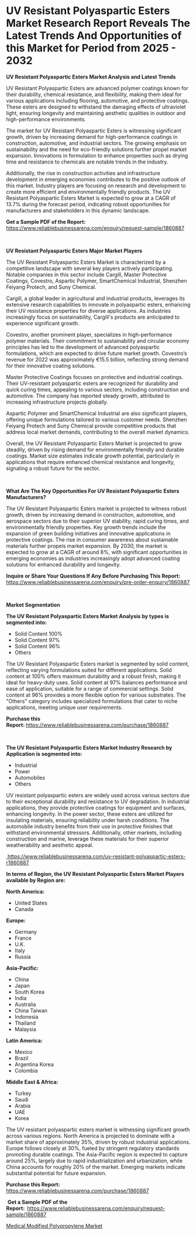 <p><h1>UV Resistant Polyaspartic Esters Market Research Report Reveals The Latest Trends And Opportunities of this Market for Period from 2025 - 2032</h1></p><p><strong>UV Resistant Polyaspartic Esters Market Analysis and Latest Trends</strong></p>
<p><p>UV Resistant Polyaspartic Esters are advanced polymer coatings known for their durability, chemical resistance, and flexibility, making them ideal for various applications including flooring, automotive, and protective coatings. These esters are designed to withstand the damaging effects of ultraviolet light, ensuring longevity and maintaining aesthetic qualities in outdoor and high-performance environments.</p><p>The market for UV Resistant Polyaspartic Esters is witnessing significant growth, driven by increasing demand for high-performance coatings in construction, automotive, and industrial sectors. The growing emphasis on sustainability and the need for eco-friendly solutions further propel market expansion. Innovations in formulation to enhance properties such as drying time and resistance to chemicals are notable trends in the industry.</p><p>Additionally, the rise in construction activities and infrastructure development in emerging economies contributes to the positive outlook of this market. Industry players are focusing on research and development to create more efficient and environmentally friendly products. The UV Resistant Polyaspartic Esters Market is expected to grow at a CAGR of 13.7% during the forecast period, indicating robust opportunities for manufacturers and stakeholders in this dynamic landscape.</p></p>
<p><strong>Get a Sample PDF of the Report:&nbsp;</strong> <a href="https://www.reliablebusinessarena.com/enquiry/request-sample/1860887?utm_campaign=2138&utm_medium=2&utm_source=Github&utm_content=ia&utm_term=03022025&utm_id=uv-resistant-polyaspartic-esters">https://www.reliablebusinessarena.com/enquiry/request-sample/1860887</a></p>
<p>&nbsp;</p>
<p><strong>UV Resistant Polyaspartic Esters Major Market Players</strong></p>
<p><p>The UV Resistant Polyaspartic Esters Market is characterized by a competitive landscape with several key players actively participating. Notable companies in this sector include Cargill, Master Protective Coatings, Covestro, Aspartic Polymer, SmartChemical Industrial, Shenzhen Feiyang Protech, and Suny Chemical. </p><p>Cargill, a global leader in agricultural and industrial products, leverages its extensive research capabilities to innovate in polyaspartic esters, enhancing their UV resistance properties for diverse applications. As industries increasingly focus on sustainability, Cargill's products are anticipated to experience significant growth. </p><p>Covestro, another prominent player, specializes in high-performance polymer materials. Their commitment to sustainability and circular economy principles has led to the development of advanced polyaspartic formulations, which are expected to drive future market growth. Covestro’s revenue for 2022 was approximately €15.5 billion, reflecting strong demand for their innovative coating solutions.</p><p>Master Protective Coatings focuses on protective and industrial coatings. Their UV-resistant polyaspartic esters are recognized for durability and quick curing times, appealing to various sectors, including construction and automotive. The company has reported steady growth, attributed to increasing infrastructure projects globally.</p><p>Aspartic Polymer and SmartChemical Industrial are also significant players, offering unique formulations tailored to various customer needs. Shenzhen Feiyang Protech and Suny Chemical provide competitive products that address local market demands, contributing to the overall market dynamics.</p><p>Overall, the UV Resistant Polyaspartic Esters Market is projected to grow steadily, driven by rising demand for environmentally friendly and durable coatings. Market size estimates indicate growth potential, particularly in applications that require enhanced chemical resistance and longevity, signaling a robust future for the sector.</p></p>
<p>&nbsp;</p>
<p><strong>What Are The Key Opportunities For UV Resistant Polyaspartic Esters Manufacturers?</strong></p>
<p><p>The UV Resistant Polyaspartic Esters market is projected to witness robust growth, driven by increasing demand in construction, automotive, and aerospace sectors due to their superior UV stability, rapid curing times, and environmentally friendly properties. Key growth trends include the expansion of green building initiatives and innovative applications in protective coatings. The rise in consumer awareness about sustainable materials further propels market expansion. By 2030, the market is expected to grow at a CAGR of around 8%, with significant opportunities in emerging economies as industries increasingly adopt advanced coating solutions for enhanced durability and longevity.</p></p>
<p><strong>Inquire or Share Your Questions If Any Before Purchasing This Report:</strong> <a href="https://www.reliablebusinessarena.com/enquiry/pre-order-enquiry/1860887?utm_campaign=2138&utm_medium=2&utm_source=Github&utm_content=ia&utm_term=03022025&utm_id=uv-resistant-polyaspartic-esters">https://www.reliablebusinessarena.com/enquiry/pre-order-enquiry/1860887</a></p>
<p>&nbsp;</p>
<p><strong>Market Segmentation</strong></p>
<p><strong>The UV Resistant Polyaspartic Esters Market Analysis by types is segmented into:</strong></p>
<p><ul><li>Solid Content 100%</li><li>Solid Content 97%</li><li>Solid Content 96%</li><li>Others</li></ul></p>
<p><p>The UV Resistant Polyaspartic Esters market is segmented by solid content, reflecting varying formulations suited for different applications. Solid content at 100% offers maximum durability and a robust finish, making it ideal for heavy-duty uses. Solid content at 97% balances performance and ease of application, suitable for a range of commercial settings. Solid content at 96% provides a more flexible option for various substrates. The "Others" category includes specialized formulations that cater to niche applications, meeting unique user requirements.</p></p>
<p><strong>Purchase this Report:&nbsp;</strong><a href="https://www.reliablebusinessarena.com/purchase/1860887?utm_campaign=2138&utm_medium=2&utm_source=Github&utm_content=ia&utm_term=03022025&utm_id=uv-resistant-polyaspartic-esters">https://www.reliablebusinessarena.com/purchase/1860887</a></p>
<p>&nbsp;</p>
<p><strong>The UV Resistant Polyaspartic Esters Market Industry Research by Application is segmented into:</strong></p>
<p><ul><li>Industrial</li><li>Power</li><li>Automobiles</li><li>Others</li></ul></p>
<p><p>UV resistant polyaspartic esters are widely used across various sectors due to their exceptional durability and resistance to UV degradation. In industrial applications, they provide protective coatings for equipment and surfaces, enhancing longevity. In the power sector, these esters are utilized for insulating materials, ensuring reliability under harsh conditions. The automobile industry benefits from their use in protective finishes that withstand environmental stressors. Additionally, other markets, including construction and marine, leverage these materials for their superior weatherability and aesthetic appeal.</p></p>
<p><a href="https://www.reliablebusinessarena.com/uv-resistant-polyaspartic-esters-r1860887?utm_campaign=2138&utm_medium=2&utm_source=Github&utm_content=ia&utm_term=03022025&utm_id=uv-resistant-polyaspartic-esters">&nbsp;https://www.reliablebusinessarena.com/uv-resistant-polyaspartic-esters-r1860887</a></p>
<p><strong>In terms of Region, the UV Resistant Polyaspartic Esters Market Players available by Region are:</strong></p>
<p>
    <p> <strong> North America: </strong>
        <ul>
            <li>United States</li>
            <li>Canada</li>
        </ul>
        </p> 
    <p> <strong> Europe: </strong>
        <ul>
            <li>Germany</li>
            <li>France</li>
            <li>U.K.</li>
            <li>Italy</li>
            <li>Russia</li>
        </ul>
        </p> 
    <p> <strong> Asia-Pacific: </strong>
        <ul>
            <li>China</li>
            <li>Japan</li>
            <li>South Korea</li>
            <li>India</li>
            <li>Australia</li>
            <li>China Taiwan</li>
            <li>Indonesia</li>
            <li>Thailand</li>
            <li>Malaysia</li>
        </ul>
        </p> 
    <p> <strong> Latin America: </strong>
        <ul>
            <li>Mexico</li>
            <li>Brazil</li>
            <li>Argentina Korea</li>
            <li>Colombia</li>
        </ul>
        </p> 
    <p> <strong> Middle East & Africa: </strong>
        <ul>
            <li>Turkey</li>
            <li>Saudi</li>
            <li>Arabia</li>
            <li>UAE</li>
            <li>Korea</li>
        </ul>
    </p>
    </p>
<p><p>The UV resistant polyaspartic esters market is witnessing significant growth across various regions. North America is projected to dominate with a market share of approximately 35%, driven by robust industrial applications. Europe follows closely at 30%, fueled by stringent regulatory standards promoting durable coatings. The Asia-Pacific region is expected to capture around 25%, largely due to rapid industrialization and urbanization, while China accounts for roughly 20% of the market. Emerging markets indicate substantial potential for future expansion.</p></p>
<p><strong>Purchase this Report: </strong><a href="https://www.reliablebusinessarena.com/purchase/1860887?utm_campaign=2138&utm_medium=2&utm_source=Github&utm_content=ia&utm_term=03022025&utm_id=uv-resistant-polyaspartic-esters">https://www.reliablebusinessarena.com/purchase/1860887</a></p>
<p>&nbsp;<strong>Get a Sample PDF of the Report:&nbsp;&nbsp;</strong><a href="https://www.reliablebusinessarena.com/enquiry/request-sample/1860887?utm_campaign=2138&utm_medium=2&utm_source=Github&utm_content=ia&utm_term=03022025&utm_id=uv-resistant-polyaspartic-esters">https://www.reliablebusinessarena.com/enquiry/request-sample/1860887</a></p>
<p><strong></strong></p>
<p><p><a href="https://github.com/joannesouthgate/Market-Research-Report-List-5/blob/main/medical-modified-polypropylene-market.md?utm_campaign=2138&utm_medium=2&utm_source=Github&utm_content=ia&utm_term=03022025&utm_id=uv-resistant-polyaspartic-esters">Medical Modified Polypropylene Market</a></p></p>